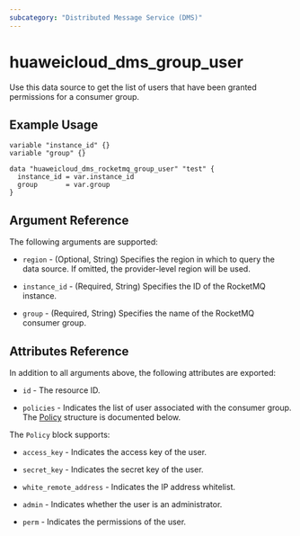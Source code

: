 ```yaml
---
subcategory: "Distributed Message Service (DMS)"
---
```


# huaweicloud_dms_group_user

Use this data source to get the list of users that have been granted permissions for a consumer group.

## Example Usage

```hcl
variable "instance_id" {}
variable "group" {}

data "huaweicloud_dms_rocketmq_group_user" "test" {
  instance_id = var.instance_id
  group       = var.group
}
```

## Argument Reference

The following arguments are supported:

* `region` - (Optional, String) Specifies the region in which to query the data source.
  If omitted, the provider-level region will be used.

* `instance_id` - (Required, String) Specifies the ID of the RocketMQ instance.

* `group` - (Required, String) Specifies the name of the RocketMQ consumer group.

## Attributes Reference

In addition to all arguments above, the following attributes are exported:

* `id` - The resource ID.

* `policies` - Indicates the list of user associated with the consumer group.
  The [Policy](#DmsRocketMQGroupUser_Policy) structure is documented below.

<a name="DmsRocketMQGroupUser_Policy"></a>
The `Policy` block supports:

* `access_key` - Indicates the access key of the user.

* `secret_key` - Indicates the secret key of the user.

* `white_remote_address` - Indicates the IP address whitelist.

* `admin` - Indicates whether the user is an administrator.

* `perm` - Indicates the permissions of the user.
